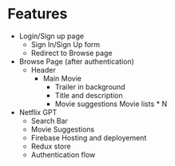 # Features

- Login/Sign up page
  - Sign In/Sign Up form
  - Redirect to Browse page
- Browse Page (after authentication)
  - Header
    - Main Movie
      - Trailer in background
      - Title and description
      - Movie suggestions
        Movie lists \* N
- Netflix GPT
  - Search Bar
  - Movie Suggestions
  - Firebase Hosting and deployement
  - Redux store
  - Authentication flow
